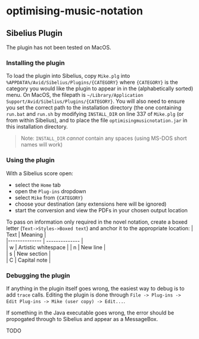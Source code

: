 # optimising-music-notation
## Sibelius Plugin
The plugin has not been tested on MacOS.
### Installing the plugin
To load the plugin into Sibelius, copy `Mike.plg` into `%APPDATA%/Avid/Sibelius/Plugins/{CATEGORY}` where `{CATEGORY}` is the category you would like the plugin to appear in in the (alphabetically sorted) menu. On MacOS, the filepath is `~/Library/Application Support/Avid/Sibelius/Plugins/{CATEGORY}`.
You will also need to ensure you set the correct path to the installation directory (the one containing `run.bat` and `run.sh` by modifying `INSTALL_DIR` on line 337 of `Mike.plg` (or from within Sibelius), and to place the file `optimisingmusicnotation.jar` in this installation directory.
> Note: `INSTALL_DIR` *cannot* contain any spaces (using MS-DOS short names will work)


### Using the plugin
With a Sibelius score open:
- select the `Home` tab
- open the `Plug-ins` dropdown
- select `Mike` from `{CATEGORY}`
- choose your destination (any extensions here will be ignored)
- start the conversion and view the PDFs in your chosen output location

To pass on information only required in the novel notation, create a boxed letter (`Text->Styles->Boxed text`) and anchor it to the appropriate location:
| Text  | Meaning   |    
|-------------- | -------------- |  
| w    | Artistic whitespace |
| n    | New line     |      
| s    | New section |   
| C    | Capital note |

### Debugging the plugin
If anything in the plugin itself goes wrong, the easiest way to debug is to add `trace` calls. Editing the plugin is done through `File -> Plug-ins -> Edit Plug-ins -> Mike (user copy) -> Edit...`.

If something in the Java executable goes wrong, the error should be propogated through to Sibelius and appear as a MessageBox.

TODO
